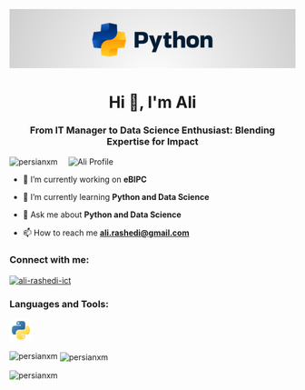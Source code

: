 ![logo](https://github.com/PersianXM/PersianXM/blob/main/header.png)
<h1 align="center">Hi 👋, I'm Ali</h1>
<h3 align="center">From IT Manager to Data Science Enthusiast: Blending Expertise for Impact</h3>

<img align="right"  alt="Ali Profile" width = "400" src="https://cdn.dribbble.com/users/1162077/screenshots/3848914/media/7ed7d5ca074b48b328150e5a231e8d1f.gif">

<p align="left"> <img src="https://komarev.com/ghpvc/?username=persianxm&label=Profile%20views&color=0e75b6&style=flat" alt="persianxm" /> </p>

- 🔭 I’m currently working on **eBIPC**

- 🌱 I’m currently learning **Python and Data Science**

- 💬 Ask me about **Python and Data Science**

- 📫 How to reach me **ali.rashedi@gmail.com**

<h3 align="left">Connect with me:</h3>
<p align="left">
<a href="https://linkedin.com/in/ali-rashedi-ict" target="blank"><img align="center" src="https://raw.githubusercontent.com/rahuldkjain/github-profile-readme-generator/master/src/images/icons/Social/linked-in-alt.svg" alt="ali-rashedi-ict" height="30" width="40" /></a>
</p>

<h3 align="left">Languages and Tools:</h3>
<p align="left"> <a href="https://www.python.org" target="_blank" rel="noreferrer"> <img src="https://raw.githubusercontent.com/devicons/devicon/master/icons/python/python-original.svg" alt="python" width="40" height="40"/> </a> </p>

<p><img align="left" src="https://github-readme-stats.vercel.app/api/top-langs?username=persianxm&show_icons=true&locale=en&layout=compact" alt="persianxm" /></p>

<p>&nbsp;<img align="center" src="https://github-readme-stats.vercel.app/api?username=persianxm&show_icons=true&locale=en" alt="persianxm" /></p>

<p><img align="center" src="https://github-readme-streak-stats.herokuapp.com/?user=persianxm&" alt="persianxm" /></p>
